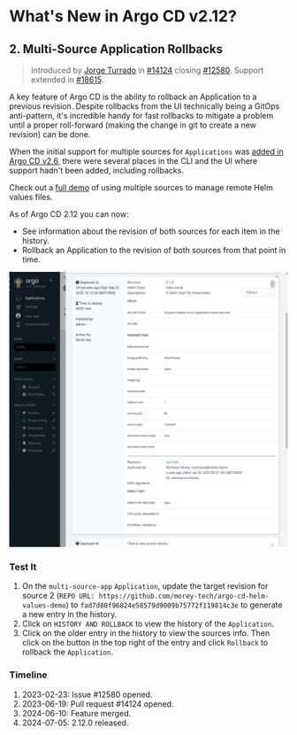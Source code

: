 # What's New in Argo CD v2.12?

## 2. Multi-Source Application Rollbacks

> Introduced by [Jorge Turrado](https://github.com/JorTurFer) in [#14124](https://github.com/argoproj/argo-cd/pull/14124) closing [#12580](https://github.com/argoproj/argo-cd/issues/12580). Support extended in [#18615](https://github.com/argoproj/argo-cd/pull/18615).

A key feature of Argo CD is the ability to rollback an Application to a previous revision. Despite rollbacks from the UI technically being a GitOps anti-pattern, it's incredible handy for fast rollbacks to mitigate a problem until a proper roll-forward (making the change in git to create a new revision) can be done.

When the initial support for multiple sources for `Applications` was [added in Argo CD v2.6](https://youtu.be/2VF2x72dZsQ), there were several places in the CLI and the UI where support hadn't been added, including rollbacks.

Check out a [full demo](https://www.youtube.com/watch?v=MlAWr8bVr0I&t=733s) of using multiple sources to manage remote Helm values files.

As of Argo CD 2.12 you can now:

- See information about the revision of both sources for each item in the history.
- Rollback an Application to the revision of both sources from that point in time.

![Screenshot of multiple sources in the HISTORY AND ROLLBACK tab](./image.png)

### Test It

1. On the `multi-source-app` `Application`, update the target revision for source 2 (`REPO URL: https://github.com/morey-tech/argo-cd-helm-values-demo`) to `fad7d80f96824e58579d9009b75772f119814c3e` to generate a new entry in the history.
2. Click on `HISTORY AND ROLLBACK` to view the history of the `Application`.
3. Click on the older entry in the history to view the sources info. Then click on the button in the top right of the entry and click `Rollback` to rollback the `Application`.

### Timeline

1. 2023-02-23: Issue #12580 opened.
2. 2023-06-19: Pull request #14124 opened.
3. 2024-06-10: Feature merged.
4. 2024-07-05: 2.12.0 released.
